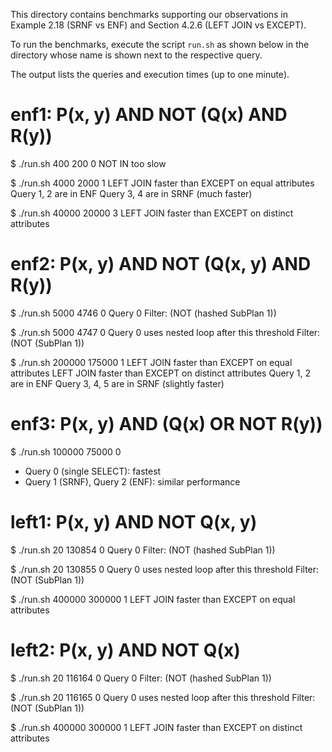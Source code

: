 This directory contains benchmarks supporting our observations
in Example 2.18 (SRNF vs ENF) and Section 4.2.6 (LEFT JOIN vs EXCEPT).

To run the benchmarks, execute the script `run.sh` as shown below
in the directory whose name is shown next to the respective query.

The output lists the queries and execution times (up to one minute).

enf1: P(x, y) AND NOT (Q(x) AND R(y))
=====================================

$ ./run.sh 400 200 0
NOT IN too slow

$ ./run.sh 4000 2000 1
LEFT JOIN faster than EXCEPT on equal attributes
Query 1, 2 are in ENF
Query 3, 4 are in SRNF (much faster)

$ ./run.sh 40000 20000 3
LEFT JOIN faster than EXCEPT on distinct attributes

enf2: P(x, y) AND NOT (Q(x, y) AND R(y))
========================================

$ ./run.sh 5000 4746 0
Query 0
Filter: (NOT (hashed SubPlan 1))

$ ./run.sh 5000 4747 0
Query 0 uses nested loop after this threshold
Filter: (NOT (SubPlan 1))

$ ./run.sh 200000 175000 1
LEFT JOIN faster than EXCEPT on equal attributes
LEFT JOIN faster than EXCEPT on distinct attributes
Query 1, 2 are in ENF
Query 3, 4, 5 are in SRNF (slightly faster)

enf3: P(x, y) AND (Q(x) OR NOT R(y))
====================================

$ ./run.sh 100000 75000 0
- Query 0 (single SELECT): fastest
- Query 1 (SRNF), Query 2 (ENF): similar performance

left1: P(x, y) AND NOT Q(x, y)
==============================

$ ./run.sh 20 130854 0
Query 0
Filter: (NOT (hashed SubPlan 1))

$ ./run.sh 20 130855 0
Query 0 uses nested loop after this threshold
Filter: (NOT (SubPlan 1))

$ ./run.sh 400000 300000 1
LEFT JOIN faster than EXCEPT on equal attributes

left2: P(x, y) AND NOT Q(x)
==============================

$ ./run.sh 20 116164 0
Query 0
Filter: (NOT (hashed SubPlan 1))

$ ./run.sh 20 116165 0
Query 0 uses nested loop after this threshold
Filter: (NOT (SubPlan 1))

$ ./run.sh 400000 300000 1
LEFT JOIN faster than EXCEPT on distinct attributes
